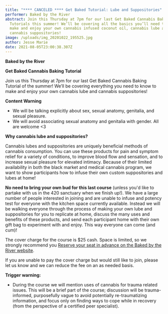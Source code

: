 ```yaml
---
title: "**** CANCELED **** Get Baked Tutorial: Lube and Suppositories"
performer: Baked by the River
abstract: Join this Thursday at 7pm for our last Get Baked Cannabis Baking
  Tutorials this summer! We’ll be covering all the basics you’ll need to know to
  make and enjoy your own cannabis infused coconut oil, cannabis lube and
  cannabis suppositories!
image: /uploads/img_20201022_195525.jpg
author: Jesse Marie
date: 2021-08-05T23:00:38.307Z
---
```

**Baked by the River**

**Get Baked Cannabis Baking Tutorial**

Join us this Thursday at 7pm for our last Get Baked Cannabis Baking Tutorial of the summer! We’ll be covering everything you need to know to make and enjoy your own cannabis lube and cannabis suppositories! 

**Content Warning**

* We will be talking explicitly about sex, sexual anatomy, genitalia, and sexual pleasure.
* We will avoid associating sexual anatomy and genitalia with gender. All are welcome <3 

**Why cannabis lube and suppositories?**

Cannabis lubes and suppositories are uniquely beneficial methods of cannabis consumption. You can use these products for pain and symptom relief for a variety of conditions, to improve blood flow and sensation, and to increase sexual pleasure for elevated intimacy. Because of their limited availability in both the black market and medical cannabis program, we want to show participants how to infuse their own custom suppositories and lubes at home! 

**No need to bring your own bud for this last course** (unless you'd like to partake with us in the 420 sanctuary when we finish up!). We have a large number of people interested in joining and are unable to infuse and potency test for everyone with the kitchen space currently available. Instead we will be walking everyone through the process of making your own lube and suppositories for you to replicate at home, discuss the many uses and benefits of these products, and send each participant home with their own gift bag to experiment with and enjoy. This way everyone can come (and cum)!

The cover charge for the course is $25 cash. Space is limited, so we strongly recommend you [Reserve your seat in advance on the Baked by the River website](https://bakedbytheriver.com/get-baked).

If you are unable to pay the cover charge but would still like to join, please let us know and we can reduce the fee on an as needed basis.

**Trigger warning:**

* During the course we will mention uses of cannabis for trauma related issues. This will be a brief part of the course; discussion will be trauma-informed, purposefully vague to avoid potentially re-traumatizing information, and focus only on finding ways to cope while in recovery (from the perspective of a certified peer specialist).